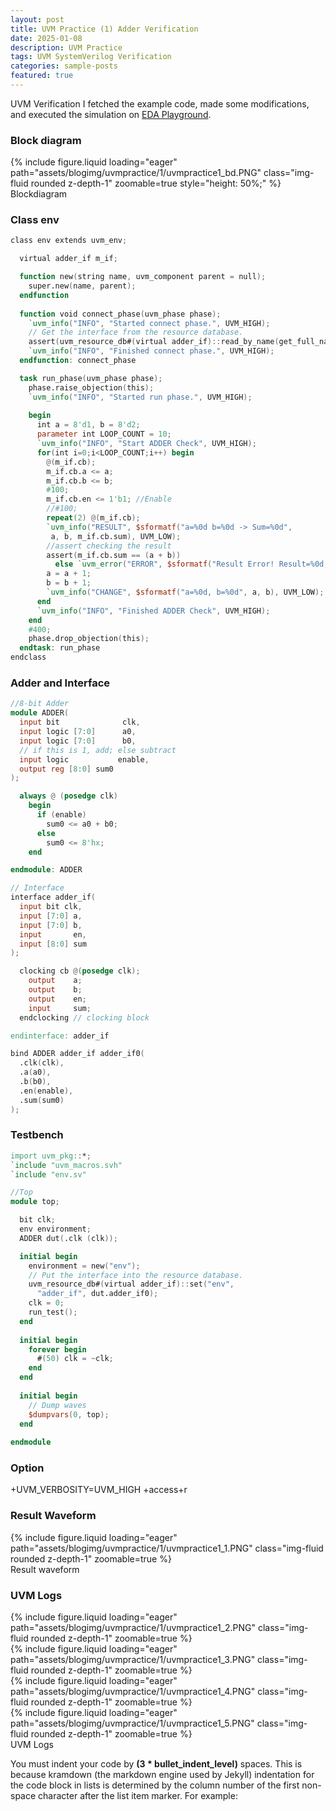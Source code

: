 ```yaml
---
layout: post
title: UVM Practice (1) Adder Verification
date: 2025-01-08
description: UVM Practice
tags: UVM SystemVerilog Verification
categories: sample-posts
featured: true
---
```


UVM Verification
I fetched the example code, made some modifications, and executed the simulation on [EDA Playground](https://edaplayground.com).

### Block diagram


<div class="row mt-3">
  <div class="col-sm mt-3 mt-md-0">
    {% include figure.liquid loading="eager" path="assets/blogimg/uvmpractice/1/uvmpractice1_bd.PNG" class="img-fluid rounded z-depth-1" zoomable=true style="height: 50%;" %}
  </div>
</div>
<div class="caption">
  Blockdiagram
</div>




### Class env

```verilog
class env extends uvm_env;

  virtual adder_if m_if;

  function new(string name, uvm_component parent = null);
    super.new(name, parent);
  endfunction
  
  function void connect_phase(uvm_phase phase);
    `uvm_info("INFO", "Started connect phase.", UVM_HIGH);
    // Get the interface from the resource database.
    assert(uvm_resource_db#(virtual adder_if)::read_by_name(get_full_name(), "adder_if", m_if));
    `uvm_info("INFO", "Finished connect phase.", UVM_HIGH);
  endfunction: connect_phase

  task run_phase(uvm_phase phase);
    phase.raise_objection(this);
    `uvm_info("INFO", "Started run phase.", UVM_HIGH);
    
    begin
      int a = 8'd1, b = 8'd2;
      parameter int LOOP_COUNT = 10;
      `uvm_info("INFO", "Start ADDER Check", UVM_HIGH);
      for(int i=0;i<LOOP_COUNT;i++) begin
        @(m_if.cb);
        m_if.cb.a <= a;
        m_if.cb.b <= b;
        #100;
        m_if.cb.en <= 1'b1; //Enable
        //#100;
        repeat(2) @(m_if.cb);
        `uvm_info("RESULT", $sformatf("a=%0d b=%0d -> Sum=%0d", 
         a, b, m_if.cb.sum), UVM_LOW);
        //assert checking the result
        assert(m_if.cb.sum == (a + b))
          else `uvm_error("ERROR", $sformatf("Result Error! Result=%0d, not %0d", m_if.cb.sum, a+b));
        a = a + 1;
        b = b + 1;
        `uvm_info("CHANGE", $sformatf("a=%0d, b=%0d", a, b), UVM_LOW);
      end
      `uvm_info("INFO", "Finished ADDER Check", UVM_HIGH);      
    end
    #400;
    phase.drop_objection(this);
  endtask: run_phase
endclass
```

### Adder and Interface

```verilog
//8-bit Adder
module ADDER(
  input bit              clk,
  input logic [7:0]      a0,
  input logic [7:0]      b0,
  // if this is 1, add; else subtract
  input logic           enable,
  output reg [8:0] sum0
);

  always @ (posedge clk)
    begin
      if (enable)
        sum0 <= a0 + b0;
      else
        sum0 <= 8'hx;
    end

endmodule: ADDER

// Interface
interface adder_if(
  input bit clk,
  input [7:0] a,
  input [7:0] b,
  input       en,
  input [8:0] sum
);

  clocking cb @(posedge clk);
    output    a;
    output    b;
    output    en;
    input     sum;
  endclocking // clocking block

endinterface: adder_if

bind ADDER adder_if adder_if0(
  .clk(clk),
  .a(a0),
  .b(b0),
  .en(enable),
  .sum(sum0)
);
```

### Testbench

```verilog
import uvm_pkg::*;
`include "uvm_macros.svh"
`include "env.sv"

//Top
module top;

  bit clk;
  env environment;
  ADDER dut(.clk (clk));

  initial begin
    environment = new("env");
    // Put the interface into the resource database.
    uvm_resource_db#(virtual adder_if)::set("env",
      "adder_if", dut.adder_if0);
    clk = 0;
    run_test();
  end
  
  initial begin
    forever begin
      #(50) clk = ~clk;
    end
  end
  
  initial begin
    // Dump waves
    $dumpvars(0, top);
  end
  
endmodule
```

### Option
+UVM_VERBOSITY=UVM_HIGH +access+r

### Result Waveform

<div class="row mt-3">
    <div class="col-sm mt-3 mt-md-0">
        {% include figure.liquid loading="eager" path="assets/blogimg/uvmpractice/1/uvmpractice1_1.PNG" class="img-fluid rounded z-depth-1" zoomable=true %}
    </div>
</div>
<div class="caption">
    Result waveform
</div>

### UVM Logs

<div class="row mt-3">
    <div class="col-sm mt-3 mt-md-0">
        {% include figure.liquid loading="eager" path="assets/blogimg/uvmpractice/1/uvmpractice1_2.PNG" class="img-fluid rounded z-depth-1" zoomable=true %}
    </div>
      <div class="col-sm mt-3 mt-md-0">
        {% include figure.liquid loading="eager" path="assets/blogimg/uvmpractice/1/uvmpractice1_3.PNG" class="img-fluid rounded z-depth-1" zoomable=true %}
    </div>
      <div class="col-sm mt-3 mt-md-0">
        {% include figure.liquid loading="eager" path="assets/blogimg/uvmpractice/1/uvmpractice1_4.PNG" class="img-fluid rounded z-depth-1" zoomable=true %}
    </div>
      <div class="col-sm mt-3 mt-md-0">
        {% include figure.liquid loading="eager" path="assets/blogimg/uvmpractice/1/uvmpractice1_5.PNG" class="img-fluid rounded z-depth-1" zoomable=true %}
    </div>
</div>
<div class="caption">
    UVM Logs
</div>


You must indent your code by **(3 \* bullet_indent_level)** spaces. This is because kramdown (the markdown engine used by Jekyll) indentation for the code block in lists is determined by the column number of the first non-space character after the list item marker. For example:

